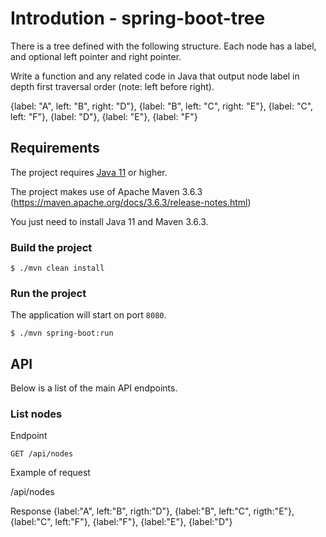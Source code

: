 # Introdution -  spring-boot-tree

There is a tree defined with the following structure. Each node has a label, and optional left pointer and right pointer.

Write a function and any related code in Java that output node label in depth first traversal order (note: left before right).

{label: "A", left: "B", right: "D"}, {label: "B", left: "C", right: "E"}, {label: "C", left: "F"}, {label: "D"}, {label: "E"}, {label: "F"}

## Requirements

The project requires [Java 11](https://www.oracle.com/br/java/technologies/javase/jdk11-archive-downloads.html) or
higher.

The project makes use of Apache Maven 3.6.3 (https://maven.apache.org/docs/3.6.3/release-notes.html) 

You just need to install Java 11 and Maven 3.6.3.

### Build the project

```console
$ ./mvn clean install
```

### Run the project

The application will start on port `8080`.
```console
$ ./mvn spring-boot:run
```

## API

Below is a list of the main API endpoints.

### List nodes

Endpoint

```text
GET /api/nodes
```

Example of request

/api/nodes

Response
{label:"A", left:"B", rigth:"D"}, {label:"B", left:"C", rigth:"E"}, {label:"C", left:"F"}, {label:"F"}, {label:"E"}, {label:"D"}

